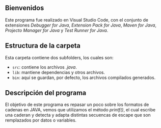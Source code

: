 ## Bienvenidos
Este programa fue realizado en Visual Studio Code, con el conjunto de extensiones *Debugger for Java*, *Extension Pack for Java*, *Maven for Java*, *Projecto Manager for Java* y *Test Runner for Java*.
## Estructura de la carpeta
Esta carpeta contiene dos subfolders, los cuales son:
- `src`: contiene los archivos *.java*.
- `lib`: mantiene dependencias y otros archivos.
- `bin`: aquí se guardan, por defecto, los archivos compilados generados.
## Descripción del programa
El objetivo de este programa es repasar un poco sobre los formatos de cadenas en JAVA, vemos que utilizamos el método *printf()*, el cual escribe una caderan y detecta y adapta distintas secuencas de escape que son remplazados por datos o variables.